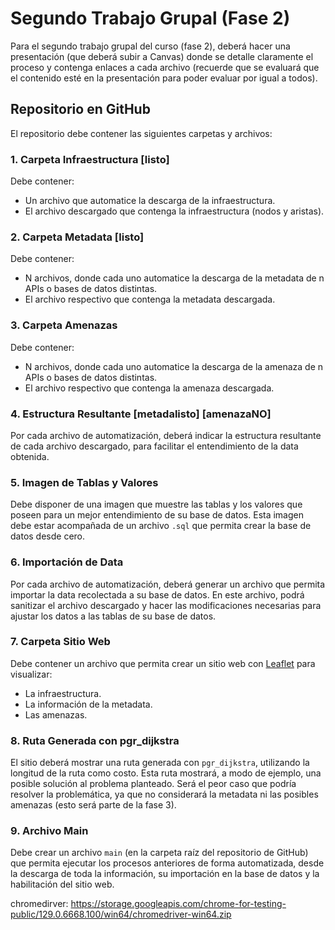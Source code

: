 # Segundo Trabajo Grupal (Fase 2)

Para el segundo trabajo grupal del curso (fase 2), deberá hacer una presentación (que deberá subir a Canvas) donde se detalle claramente el proceso y contenga enlaces a cada archivo (recuerde que se evaluará que el contenido esté en la presentación para poder evaluar por igual a todos).

## Repositorio en GitHub

El repositorio debe contener las siguientes carpetas y archivos:

### 1. Carpeta Infraestructura [listo]
Debe contener:
- Un archivo que automatice la descarga de la infraestructura.
- El archivo descargado que contenga la infraestructura (nodos y aristas).

### 2. Carpeta Metadata [listo]
Debe contener:
- N archivos, donde cada uno automatice la descarga de la metadata de n APIs o bases de datos distintas.
- El archivo respectivo que contenga la metadata descargada.

### 3. Carpeta Amenazas
Debe contener:
- N archivos, donde cada uno automatice la descarga de la amenaza de n APIs o bases de datos distintas.
- El archivo respectivo que contenga la amenaza descargada.

### 4. Estructura Resultante [metadalisto] [amenazaNO]
Por cada archivo de automatización, deberá indicar la estructura resultante de cada archivo descargado, para facilitar el entendimiento de la data obtenida.

### 5. Imagen de Tablas y Valores
Debe disponer de una imagen que muestre las tablas y los valores que poseen para un mejor entendimiento de su base de datos. Esta imagen debe estar acompañada de un archivo `.sql` que permita crear la base de datos desde cero.

### 6. Importación de Data
Por cada archivo de automatización, deberá generar un archivo que permita importar la data recolectada a su base de datos. En este archivo, podrá sanitizar el archivo descargado y hacer las modificaciones necesarias para ajustar los datos a las tablas de su base de datos.

### 7. Carpeta Sitio Web
Debe contener un archivo que permita crear un sitio web con [Leaflet](https://leafletjs.com/) para visualizar:
- La infraestructura.
- La información de la metadata.
- Las amenazas.

### 8. Ruta Generada con pgr_dijkstra
El sitio deberá mostrar una ruta generada con `pgr_dijkstra`, utilizando la longitud de la ruta como costo. Esta ruta mostrará, a modo de ejemplo, una posible solución al problema planteado. Será el peor caso que podría resolver la problemática, ya que no considerará la metadata ni las posibles amenazas (esto será parte de la fase 3).

### 9. Archivo Main
Debe crear un archivo `main` (en la carpeta raíz del repositorio de GitHub) que permita ejecutar los procesos anteriores de forma automatizada, desde la descarga de toda la información, su importación en la base de datos y la habilitación del sitio web.


chromedirver: https://storage.googleapis.com/chrome-for-testing-public/129.0.6668.100/win64/chromedriver-win64.zip